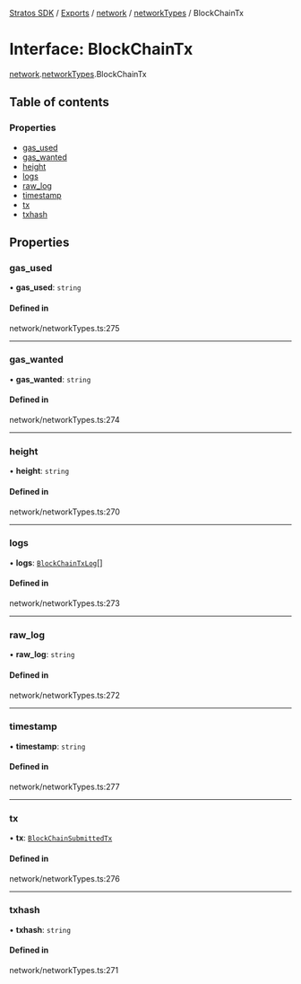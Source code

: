 [Stratos SDK](../README.md) / [Exports](../modules.md) / [network](../modules/network.md) / [networkTypes](../modules/network.networkTypes.md) / BlockChainTx

# Interface: BlockChainTx

[network](../modules/network.md).[networkTypes](../modules/network.networkTypes.md).BlockChainTx

## Table of contents

### Properties

- [gas\_used](network.networkTypes.BlockChainTx.md#gas_used)
- [gas\_wanted](network.networkTypes.BlockChainTx.md#gas_wanted)
- [height](network.networkTypes.BlockChainTx.md#height)
- [logs](network.networkTypes.BlockChainTx.md#logs)
- [raw\_log](network.networkTypes.BlockChainTx.md#raw_log)
- [timestamp](network.networkTypes.BlockChainTx.md#timestamp)
- [tx](network.networkTypes.BlockChainTx.md#tx)
- [txhash](network.networkTypes.BlockChainTx.md#txhash)

## Properties

### gas\_used

• **gas\_used**: `string`

#### Defined in

network/networkTypes.ts:275

___

### gas\_wanted

• **gas\_wanted**: `string`

#### Defined in

network/networkTypes.ts:274

___

### height

• **height**: `string`

#### Defined in

network/networkTypes.ts:270

___

### logs

• **logs**: [`BlockChainTxLog`](network.networkTypes.BlockChainTxLog.md)[]

#### Defined in

network/networkTypes.ts:273

___

### raw\_log

• **raw\_log**: `string`

#### Defined in

network/networkTypes.ts:272

___

### timestamp

• **timestamp**: `string`

#### Defined in

network/networkTypes.ts:277

___

### tx

• **tx**: [`BlockChainSubmittedTx`](network.networkTypes.BlockChainSubmittedTx.md)

#### Defined in

network/networkTypes.ts:276

___

### txhash

• **txhash**: `string`

#### Defined in

network/networkTypes.ts:271
